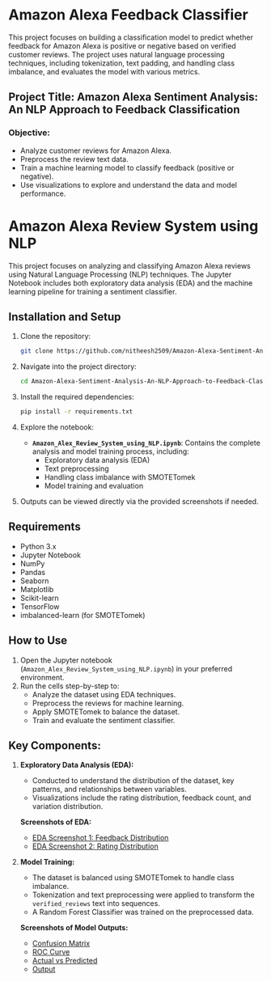 # Amazon Alexa Feedback Classifier

This project focuses on building a classification model to predict whether feedback for Amazon Alexa is positive or negative based on verified customer reviews. The project uses natural language processing techniques, including tokenization, text padding, and handling class imbalance, and evaluates the model with various metrics.

## Project Title: **Amazon Alexa Sentiment Analysis: An NLP Approach to Feedback Classification**

### Objective:
- Analyze customer reviews for Amazon Alexa.
- Preprocess the review text data.
- Train a machine learning model to classify feedback (positive or negative).
- Use visualizations to explore and understand the data and model performance.

# Amazon Alexa Review System using NLP

This project focuses on analyzing and classifying Amazon Alexa reviews using Natural Language Processing (NLP) techniques. The Jupyter Notebook includes both exploratory data analysis (EDA) and the machine learning pipeline for training a sentiment classifier.

## Installation and Setup

1. Clone the repository:
    ```bash
    git clone https://github.com/nitheesh2509/Amazon-Alexa-Sentiment-Analysis-An-NLP-Approach-to-Feedback-Classification.git
    ```

2. Navigate into the project directory:
    ```bash
    cd Amazon-Alexa-Sentiment-Analysis-An-NLP-Approach-to-Feedback-Classification
    ```

3. Install the required dependencies:
    ```bash
    pip install -r requirements.txt
    ```

4. Explore the notebook:
    - **`Amazon_Alex_Review_System_using_NLP.ipynb`**: Contains the complete analysis and model training process, including:
      - Exploratory data analysis (EDA)
      - Text preprocessing
      - Handling class imbalance with SMOTETomek
      - Model training and evaluation

5. Outputs can be viewed directly via the provided screenshots if needed.

## Requirements

- Python 3.x
- Jupyter Notebook
- NumPy
- Pandas
- Seaborn
- Matplotlib
- Scikit-learn
- TensorFlow
- imbalanced-learn (for SMOTETomek)

## How to Use

1. Open the Jupyter notebook (`Amazon_Alex_Review_System_using_NLP.ipynb`) in your preferred environment.
2. Run the cells step-by-step to:
    - Analyze the dataset using EDA techniques.
    - Preprocess the reviews for machine learning.
    - Apply SMOTETomek to balance the dataset.
    - Train and evaluate the sentiment classifier.

## Key Components:

1. **Exploratory Data Analysis (EDA):**
   - Conducted to understand the distribution of the dataset, key patterns, and relationships between variables.
   - Visualizations include the rating distribution, feedback count, and variation distribution.

   **Screenshots of EDA:**
   - [EDA Screenshot 1: Feedback Distribution](images/feedback.png)
   - [EDA Screenshot 2: Rating Distribution](images/feddback2.png)

2. **Model Training:**
   - The dataset is balanced using SMOTETomek to handle class imbalance.
   - Tokenization and text preprocessing were applied to transform the `verified_reviews` text into sequences.
   - A Random Forest Classifier was trained on the preprocessed data.

   **Screenshots of Model Outputs:**
   - [Confusion Matrix](images/confusionmatrix.png)
   - [ROC Curve](images/Roc.png)
   - [Actual vs Predicted](images/predicted.png)
   - [Output](images/output.png)